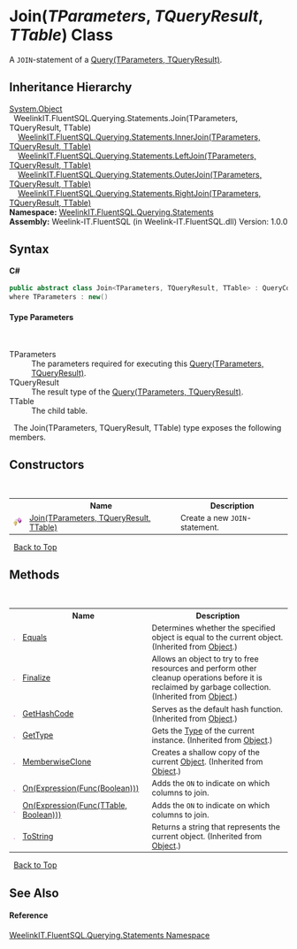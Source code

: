 # Join(*TParameters*, *TQueryResult*, *TTable*) Class
 

A `JOIN`-statement of a <a href="82639357-28f5-d7fe-833e-926791d1bac8">Query(TParameters, TQueryResult)</a>.


## Inheritance Hierarchy
<a href="http://msdn2.microsoft.com/en-us/library/e5kfa45b" target="_blank">System.Object</a><br />&nbsp;&nbsp;WeelinkIT.FluentSQL.Querying.Statements.Join(TParameters, TQueryResult, TTable)<br />&nbsp;&nbsp;&nbsp;&nbsp;<a href="b584dbf7-57a1-7122-bee0-dce16aa0ff1c">WeelinkIT.FluentSQL.Querying.Statements.InnerJoin(TParameters, TQueryResult, TTable)</a><br />&nbsp;&nbsp;&nbsp;&nbsp;<a href="2674d8de-2a20-8508-56d2-0b32ff63b91f">WeelinkIT.FluentSQL.Querying.Statements.LeftJoin(TParameters, TQueryResult, TTable)</a><br />&nbsp;&nbsp;&nbsp;&nbsp;<a href="5e873fe8-7313-cc6e-603c-30ebadb3539e">WeelinkIT.FluentSQL.Querying.Statements.OuterJoin(TParameters, TQueryResult, TTable)</a><br />&nbsp;&nbsp;&nbsp;&nbsp;<a href="93cb0df5-60db-ad07-7cc2-0061e579e5c5">WeelinkIT.FluentSQL.Querying.Statements.RightJoin(TParameters, TQueryResult, TTable)</a><br />
**Namespace:**&nbsp;<a href="b0392358-8a14-f4ef-0b6f-e6856848b769">WeelinkIT.FluentSQL.Querying.Statements</a><br />**Assembly:**&nbsp;Weelink-IT.FluentSQL (in Weelink-IT.FluentSQL.dll) Version: 1.0.0

## Syntax

**C#**<br />
``` C#
public abstract class Join<TParameters, TQueryResult, TTable> : QueryComponent<TParameters, TQueryResult>
where TParameters : new()

```


#### Type Parameters
&nbsp;<dl><dt>TParameters</dt><dd>The parameters required for executing this <a href="82639357-28f5-d7fe-833e-926791d1bac8">Query(TParameters, TQueryResult)</a>.</dd><dt>TQueryResult</dt><dd>The result type of the <a href="82639357-28f5-d7fe-833e-926791d1bac8">Query(TParameters, TQueryResult)</a>.</dd><dt>TTable</dt><dd>The child table.</dd></dl>&nbsp;
The Join(TParameters, TQueryResult, TTable) type exposes the following members.


## Constructors
&nbsp;<table><tr><th></th><th>Name</th><th>Description</th></tr><tr><td>![Protected method](media/protmethod.gif "Protected method")</td><td><a href="ef6c8e29-a646-471e-cd66-1efde48c1a77">Join(TParameters, TQueryResult, TTable)</a></td><td>
Create a new `JOIN`-statement.</td></tr></table>&nbsp;
<a href="#join(*tparameters*,-*tqueryresult*,-*ttable*)-class">Back to Top</a>

## Methods
&nbsp;<table><tr><th></th><th>Name</th><th>Description</th></tr><tr><td>![Public method](media/pubmethod.gif "Public method")</td><td><a href="http://msdn2.microsoft.com/en-us/library/bsc2ak47" target="_blank">Equals</a></td><td>
Determines whether the specified object is equal to the current object.
 (Inherited from <a href="http://msdn2.microsoft.com/en-us/library/e5kfa45b" target="_blank">Object</a>.)</td></tr><tr><td>![Protected method](media/protmethod.gif "Protected method")</td><td><a href="http://msdn2.microsoft.com/en-us/library/4k87zsw7" target="_blank">Finalize</a></td><td>
Allows an object to try to free resources and perform other cleanup operations before it is reclaimed by garbage collection.
 (Inherited from <a href="http://msdn2.microsoft.com/en-us/library/e5kfa45b" target="_blank">Object</a>.)</td></tr><tr><td>![Public method](media/pubmethod.gif "Public method")</td><td><a href="http://msdn2.microsoft.com/en-us/library/zdee4b3y" target="_blank">GetHashCode</a></td><td>
Serves as the default hash function.
 (Inherited from <a href="http://msdn2.microsoft.com/en-us/library/e5kfa45b" target="_blank">Object</a>.)</td></tr><tr><td>![Public method](media/pubmethod.gif "Public method")</td><td><a href="http://msdn2.microsoft.com/en-us/library/dfwy45w9" target="_blank">GetType</a></td><td>
Gets the <a href="http://msdn2.microsoft.com/en-us/library/42892f65" target="_blank">Type</a> of the current instance.
 (Inherited from <a href="http://msdn2.microsoft.com/en-us/library/e5kfa45b" target="_blank">Object</a>.)</td></tr><tr><td>![Protected method](media/protmethod.gif "Protected method")</td><td><a href="http://msdn2.microsoft.com/en-us/library/57ctke0a" target="_blank">MemberwiseClone</a></td><td>
Creates a shallow copy of the current <a href="http://msdn2.microsoft.com/en-us/library/e5kfa45b" target="_blank">Object</a>.
 (Inherited from <a href="http://msdn2.microsoft.com/en-us/library/e5kfa45b" target="_blank">Object</a>.)</td></tr><tr><td>![Public method](media/pubmethod.gif "Public method")</td><td><a href="ffdb1f8c-65b9-885b-0ed1-7b0cb3b322cc">On(Expression(Func(Boolean)))</a></td><td>
Adds the `ON` to indicate on which columns to join.</td></tr><tr><td>![Public method](media/pubmethod.gif "Public method")</td><td><a href="a5762ff6-b4e5-3840-4c00-7344ca5e4704">On(Expression(Func(TTable, Boolean)))</a></td><td>
Adds the `ON` to indicate on which columns to join.</td></tr><tr><td>![Public method](media/pubmethod.gif "Public method")</td><td><a href="http://msdn2.microsoft.com/en-us/library/7bxwbwt2" target="_blank">ToString</a></td><td>
Returns a string that represents the current object.
 (Inherited from <a href="http://msdn2.microsoft.com/en-us/library/e5kfa45b" target="_blank">Object</a>.)</td></tr></table>&nbsp;
<a href="#join(*tparameters*,-*tqueryresult*,-*ttable*)-class">Back to Top</a>

## See Also


#### Reference
<a href="b0392358-8a14-f4ef-0b6f-e6856848b769">WeelinkIT.FluentSQL.Querying.Statements Namespace</a><br />